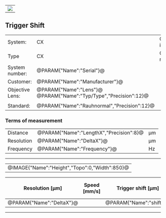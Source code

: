 <!--   EvalAlgoName=NFTriggerShiftEdgeDetection -->



||
|-:|
|![](logo.png)|

## Trigger Shift 


|||||
|-|-|-|-|
|System: |  CX |Calibration instruction:| VDI/VDE 2655 Part 1.2|
|Type|   CX| Certificate number: |@PARAM{"Name":"Serial"}@-@YEAR@@MONTH@@DAY@|
|System number:| @PARAM{"Name":"Serial"}@|||
|Customer:| @PARAM{"Name":"Manufacturer"}@|||
|Objective Lens: |@PARAM{"Name":"Lens"}@  @PARAM{"Name":"Typ/Type","Precision":12}@ |||
| |  |||
|Standard: |@PARAM{"Name":"Rauhnormal","Precision":12}@|||

 
### Terms of measurement 

||||
|-|-|-|
|Distance|@PARAM{"Name":"LengthX","Precision":8}@|  µm|
|Resolution|@PARAM{"Name":"DeltaX"}@ |µm|
|Frequency| @PARAM{"Name":"Frequency"}@ |Hz|
 
---

|| 
|:-:|
|@IMAGE{"Name":"Height","Topo":0,"Width":850}@|
 

 

 
| Resolution [µm] | Speed  [mm/s] |Trigger shift [µm]|  Trigger delay [s]|
|-|-|-|-|
| @PARAM{"Name":"DeltaX"}@  |<span id="v"> </span>  |@PARAM{"Name":"shift"}@ | <span id="t"> </span>|



---

<div id="sumresults">  </div>




<script src="../../SystemAcceptance.js"> </script>
<script>

var PARAM = @PJSON{"Set":0}@;
var MPARAM = @PJSON{"Set":5}@;
var v = @PARAM{"Name":"DeltaX"}@*0.001  * @PARAM{"Name":"Frequency"}@;
document.getElementById("v").innerHTML = v;

var t = @PARAM{"Name":"shift"}@*0.001 / (@PARAM{"Name":"DeltaX"}@*0.001 *@PARAM{"Name":"Frequency"}@); 
document.getElementById("t").innerHTML = t;


var key = document.title;


var length = addDataToStorage(PARAM,key);

var l2 =  addDataToStorage(MPARAM,key+"M");
  
let table = document.createElement("table");
var row = null;
var head = table.insertRow();
head.insertCell().textContent = "";
head.insertCell().textContent = "";



for(let i = 0; i<length;++i)
{
    
 var data = JSON.parse(sessionStorage.getItem(key+i.toString()));
	
 var mdata = JSON.parse(sessionStorage.getItem((key +"M")+i.toString()));
 row = table.insertRow();   
 row.insertCell().textContent =  i.toString();      
 row.insertCell().textContent =  data["shift"].value.toPrecision(5);
	
}
	
	
// Adding the entire table to the   tag
document.getElementById("sumresults").appendChild(table);


let btn = document.createElement("button");
btn.id ="b1";
btn.innerHTML = "Reset Table";
btn.onclick = function () {
	 
	 
  sessionStorage.setItem(key,-1);
  window.location.reload(true);
};
 document.getElementById("sumresults").appendChild(btn);



 
</script>